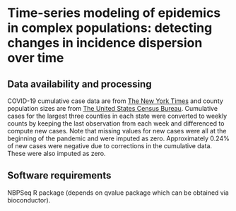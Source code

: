# Time-series modeling of epidemics in complex populations: detecting changes in incidence dispersion over time

## Data availability and processing
COVID-19 cumulative case data are from [The New York Times](https://github.com/nytimes/covid-19-data/) and county population sizes are from [The United States Census Bureau](https://www2.census.gov/programs-surveys/popest/datasets/2020-2021/counties/totals/). Cumulative cases for the largest three counties in each state were converted to weekly counts by keeping the last observation from each week and differenced to compute new cases. Note that missing values for new cases were all at the beginning of the pandemic and were imputed as zero. Approximately 0.24% of new cases were negative due to corrections in the cumulative data. These were also imputed as zero.

## Software requirements
NBPSeq R package (depends on qvalue package which can be obtained via bioconductor).
   







